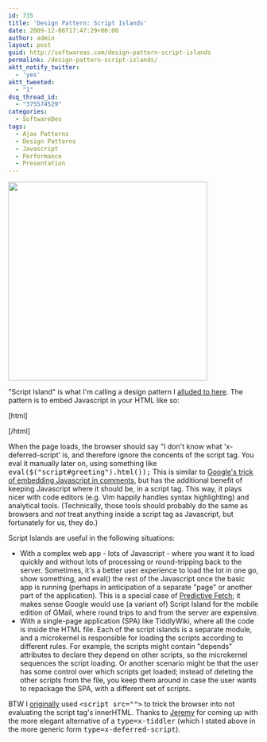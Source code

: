 ```yaml
---
id: 735
title: 'Design Pattern: Script Islands'
date: 2009-12-06T17:47:29+00:00
author: admin
layout: post
guid: http://softwareas.com/design-pattern-script-islands
permalink: /design-pattern-script-islands/
aktt_notify_twitter:
  - 'yes'
aktt_tweeted:
  - "1"
dsq_thread_id:
  - "375574529"
categories:
  - SoftwareDev
tags:
  - Ajax Patterns
  - Design Patterns
  - Javascript
  - Performance
  - Presentation
---
```

<img style="width:400px;" src="http://picupper.com/2009/12/06/car-on-island_sale.jpg" />

"Script Island" is what I'm calling a design pattern I <a href="http://mini.softwareas.com/experiment-making-use-of-and-innerhtml-with-s">alluded to here</a>. The pattern is to embed Javascript in your HTML like so:

[html]
<script id="greeting" type="x-deferred-script">
  alert("this is my script - it's eval'd on demand");
</script>
[/html]

When the page loads, the browser should say "I don't know what 'x-deferred-script' is, and therefore ignore the concents of the script tag. You eval it manually later on, using something like <tt>eval($("script#greeting").html());</tt> This is similar to <a href="http://googlecode.blogspot.com/2009/09/gmail-for-mobile-html5-series-reducing.html">Google's trick of embedding Javascript in comments</a>, but has the additional benefit of keeping Javascript where it should be, in a script tag. This way, it plays nicer with code editors (e.g. Vim happily handles syntax highlighting) and analytical tools. (Technically, those tools should probably do the same as browsers and *not* treat anything inside a script tag as Javascript, but fortunately for us, they do.)

Script Islands are useful in the following situations:

* With a complex web app - lots of Javascript - where you want it to load quickly and without lots of processing or round-tripping back to the server. Sometimes, it's a better user experience to load the lot in one go, show something, and eval() the rest of the Javascript once the basic app is running (perhaps in anticipation of a separate "page" or another part of the application). This is a special case of <a href="http://ajaxpatterns.org/Predictive_Fetch">Predictive Fetch</a>; it makes sense Google would use (a variant of) Script Island for the mobile edition of GMail, where round trips to and from the server are expensive.
* With a single-page application (SPA) like TiddlyWiki, where all the code is inside the HTML file. Each of the script islands is a separate module, and a microkernel is responsible for loading the scripts according to different rules. For example, the scripts might contain "depends" attributes to declare they depend on other scripts, so the microkernel sequences the script loading. Or another scenario might be that the user has some control over which scripts get loaded; instead of deleting the other scripts from the file, you keep them around in case the user wants to repackage the SPA, with a different set of scripts.

BTW I <a href="http://mini.softwareas.com/experiment-making-use-of-and-innerhtml-with-s">originally</a> used <tt>&lt;script src=""&gt;</tt> to trick the browser into not evaluating the script tag's innerHTML. Thanks to <a href="http://jermolene.com">Jeremy</a> for coming up with the more elegant alternative of a <tt>type=x-tiddler</tt> (which I stated above in the more generic form <tt>type=x-deferred-script</tt>).